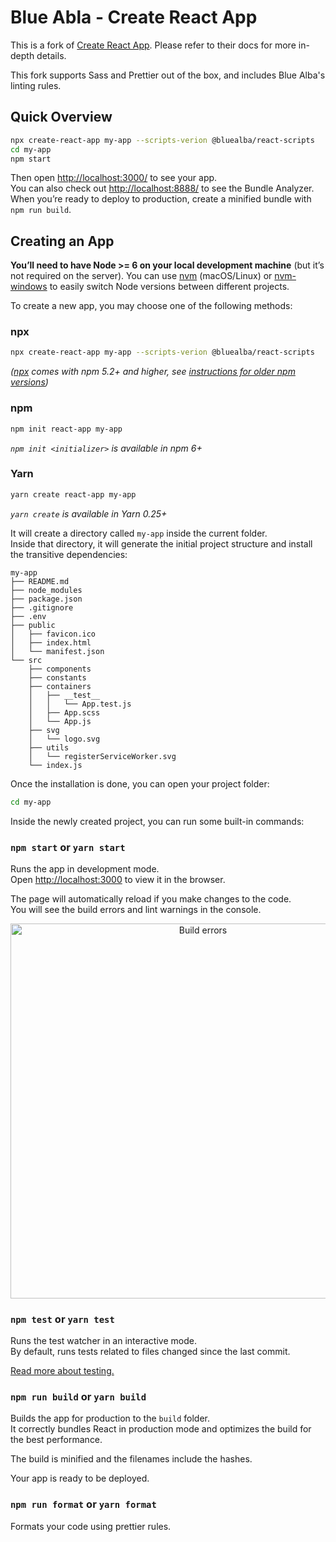 # Blue Abla - Create React App

This is a fork of [Create React App](https://github.com/facebookincubator/create-react-app/). Please refer to their docs for more in-depth details.

This fork supports Sass and Prettier out of the box, and includes Blue Alba's linting rules.

## Quick Overview

```sh
npx create-react-app my-app --scripts-verion @bluealba/react-scripts
cd my-app
npm start
```
Then open [http://localhost:3000/](http://localhost:3000/) to see your app.<br>
You can also check out [http://localhost:8888/](http://localhost:8888/) to see the Bundle Analyzer.<br>
When you’re ready to deploy to production, create a minified bundle with `npm run build`.

## Creating an App

**You’ll need to have Node >= 6 on your local development machine** (but it’s not required on the server). You can use [nvm](https://github.com/creationix/nvm#installation) (macOS/Linux) or [nvm-windows](https://github.com/coreybutler/nvm-windows#node-version-manager-nvm-for-windows) to easily switch Node versions between different projects.

To create a new app, you may choose one of the following methods:

### npx

```sh
npx create-react-app my-app --scripts-verion @bluealba/react-scripts
```

*([npx](https://medium.com/@maybekatz/introducing-npx-an-npm-package-runner-55f7d4bd282b) comes with npm 5.2+ and higher, see [instructions for older npm versions](https://gist.github.com/gaearon/4064d3c23a77c74a3614c498a8bb1c5f))*

### npm

```sh
npm init react-app my-app
```
*`npm init <initializer>` is available in npm 6+*

### Yarn

```sh
yarn create react-app my-app
```
*`yarn create` is available in Yarn 0.25+*

It will create a directory called `my-app` inside the current folder.<br>
Inside that directory, it will generate the initial project structure and install the transitive dependencies:

```
my-app
├── README.md
├── node_modules
├── package.json
├── .gitignore
├── .env
├── public
│   ├── favicon.ico
│   ├── index.html
│   └── manifest.json
└── src
    ├── components
    ├── constants
    ├── containers
    │   ├── __test__
    │   │   └── App.test.js
    │   ├── App.scss
    │   └── App.js
    ├── svg
    │   └── logo.svg
    ├── utils
    │   └── registerServiceWorker.svg
    └── index.js
```

Once the installation is done, you can open your project folder:

```sh
cd my-app
```

Inside the newly created project, you can run some built-in commands:

### `npm start` or `yarn start`

Runs the app in development mode.<br>
Open [http://localhost:3000](http://localhost:3000) to view it in the browser.

The page will automatically reload if you make changes to the code.<br>
You will see the build errors and lint warnings in the console.

<p align='center'>
<img src='https://cdn.rawgit.com/marionebl/create-react-app/9f62826/screencast-error.svg' width='600' alt='Build errors'>
</p>

### `npm test` or `yarn test`

Runs the test watcher in an interactive mode.<br>
By default, runs tests related to files changed since the last commit.

[Read more about testing.](https://github.com/facebook/create-react-app/blob/master/packages/react-scripts/template/README.md#running-tests)

### `npm run build` or `yarn build`

Builds the app for production to the `build` folder.<br>
It correctly bundles React in production mode and optimizes the build for the best performance.

The build is minified and the filenames include the hashes.<br>

Your app is ready to be deployed.

### `npm run format` or `yarn format`

Formats your code using prettier rules.
